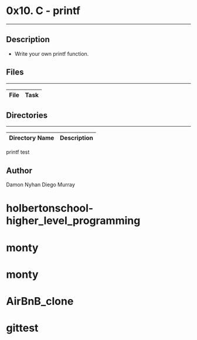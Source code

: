 # 0x10. C - printf
---
## Description
* Write your own printf function.

## Files
---
File|Task
---|---


## Directories
---
Directory Name | Description
---|---
printf
test

## Author
Damon Nyhan Diego Murray
# holbertonschool-higher_level_programming
# monty
# monty
# AirBnB_clone
# gittest
